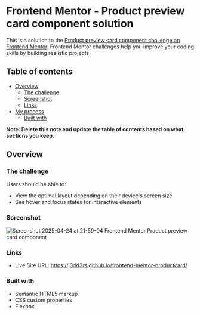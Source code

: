 # Frontend Mentor - Product preview card component solution

This is a solution to the [Product preview card component challenge on Frontend Mentor](https://www.frontendmentor.io/challenges/product-preview-card-component-GO7UmttRfa). Frontend Mentor challenges help you improve your coding skills by building realistic projects. 

## Table of contents

- [Overview](#overview)
  - [The challenge](#the-challenge)
  - [Screenshot](#screenshot)
  - [Links](#links)
- [My process](#my-process)
  - [Built with](#built-with)

**Note: Delete this note and update the table of contents based on what sections you keep.**

## Overview

### The challenge

Users should be able to:

- View the optimal layout depending on their device's screen size
- See hover and focus states for interactive elements

### Screenshot

![Screenshot 2025-04-24 at 21-59-04 Frontend Mentor Product preview card component](https://github.com/user-attachments/assets/897809cb-2419-4915-8f6b-62108996cd91)

### Links

- Live Site URL: https://j3dd3rs.github.io/frontend-mentor-productcard/

### Built with

- Semantic HTML5 markup
- CSS custom properties
- Flexbox

